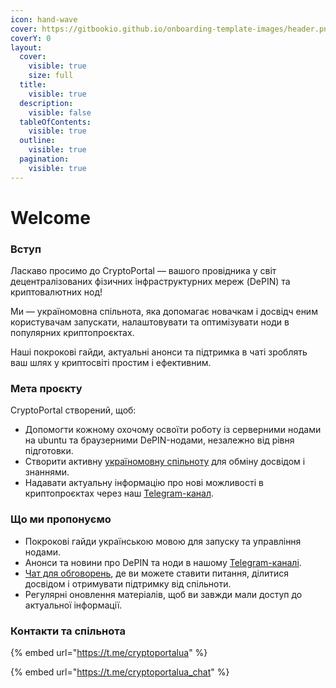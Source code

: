```yaml
---
icon: hand-wave
cover: https://gitbookio.github.io/onboarding-template-images/header.png
coverY: 0
layout:
  cover:
    visible: true
    size: full
  title:
    visible: true
  description:
    visible: false
  tableOfContents:
    visible: true
  outline:
    visible: true
  pagination:
    visible: true
---
```


# Welcome

### Вступ

Ласкаво просимо до CryptoPortal — вашого провідника у світ децентралізованих фізичних інфраструктурних мереж (DePIN) та криптовалютних нод!&#x20;

Ми — україномовна спільнота, яка допомагає новачкам і досвідч еним користувачам запускати, налаштовувати та оптимізувати ноди в популярних криптопроєктах.&#x20;

Наші покрокові гайди, актуальні анонси та підтримка в чаті зроблять ваш шлях у криптосвіті простим і ефективним.

### Мета проєкту

CryptoPortal створений, щоб:

* Допомогти кожному охочому освоїти роботу із серверними нодами на ubuntu та браузерними DePIN-нодами, незалежно від рівня підготовки.
* Створити активну [україномовну спільноту](https://t.me/cryptoportalua_chat) для обміну досвідом і знаннями.
* Надавати актуальну інформацію про нові можливості в криптопроєктах через наш [Telegram-канал](https://t.me/cryptoportalua).

### Що ми пропонуємо

* Покрокові гайди українською мовою для запуску та управління нодами.
* Анонси та новини про DePIN та ноди в нашому [Telegram-каналі](https://t.me/cryptoportalua).
* [Чат для обговорень](https://t.me/cryptoportalua_chat), де ви можете ставити питання, ділитися досвідом і отримувати підтримку від спільноти.
* Регулярні оновлення матеріалів, щоб ви завжди мали доступ до актуальної інформації.

### Контакти та спільнота

{% embed url="https://t.me/cryptoportalua" %}

{% embed url="https://t.me/cryptoportalua_chat" %}
